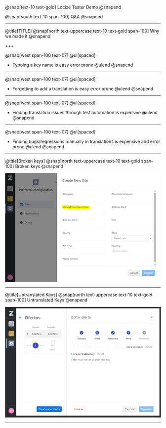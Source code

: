 @snap[text-10 text-gold]
Locize Tester Demo
@snapend

@snap[south text-10 span-100]
Q&A
@snapend

---
@title[TITLE]
@snap[north text-uppercase text-10 text-gold span-100]
Why we made it
@snapend

+++

@snap[west span-100 text-07]
@ul[spaced]
- Typoing a key name is easy
error prone
@ulend
@snapend

---

@snap[west span-100 text-07]
@ul[spaced]
- Forgetting to add a translation is easy
error prone
@ulend
@snapend

---

@snap[west span-100 text-07]
@ul[spaced]
- Finding translation issues through test automation is expensive
@ulend
@snapend

---

@snap[west span-100 text-07]
@ul[spaced]
- Finding bugs/regressions manually in translations is expensive and error prone
@ulend
@snapend

---

@title[Broken keys]
@snap[north text-uppercase text-10 text-gold span-100]
Broken keys
@snapend

![Image of broken key](assets/broken_key.png)

---

@title[Untranslated Keys]
@snap[north text-uppercase text-10 text-gold span-100]
Untranslated Keys
@snapend

![Image of untranslation](assets/untranslated_key.png)

---